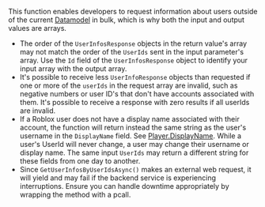 This function enables developers to request information about users outside of the current [Datamodel](https://developer.roblox.com/api-reference/class/DataModel) in bulk, which is why both the input and output values are arrays.

*   The order of the `UserInfosResponse` objects in the return value's array may not match the order of the `UserIds` sent in the input parameter's array. Use the `Id` field of the `UserInfosResponse` object to identify your input array with the output array.
*   It's possible to receive less `UserInfoResponse` objects than requested if one or more of the `userIds` in the request array are invalid, such as negative numbers or user ID's that don't have accounts associated with them. It's possible to receive a response with zero results if all userIds are invalid.
*   If a Roblox user does not have a display name associated with their account, the function will return instead the same string as the user's username in the `DisplayName` field. See [Player.DisplayName](https://developer.roblox.com/api-reference/property/Player/DisplayName). While a user's UserId will never change, a user may change their username or display name. The same input `UserIds` may return a different string for these fields from one day to another.
*   Since `GetUserInfosByUserIdsAsync()` makes an external web request, it will yield and may fail if the backend service is experiencing interruptions. Ensure you can handle downtime appropriately by wrapping the method with a pcall.